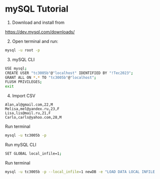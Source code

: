 # mySQL Tutorial

1. Download and install from 

https://dev.mysql.com/downloads/

2. Open terminal and run:

```bash
mysql -u root -p
```

3. mySQL CLI
```bash
USE mysql;
CREATE USER "tc3005b"@"localhost" IDENTIFIED BY "!Tec2023";
GRANT ALL ON *.* TO "tc3005b"@"localhost";
FLUSH PRIVILEGES;
exit
```

4. Import CSV

```csv
Alan,al@gmail.com,22,M
Melisa,mel@yandex.ru,23,F
Lisa,lis@mail.ru,21,F
Carlo,carls@yahoo.com,28,M
```
Run terminal
```bash
mysql -u tc3005b -p
```
Run mySQL CLI
```bash
SET GLOBAL local_infile=1;
```
Run terminal
```bash
mysql -u tc3005b -p --local_infile=1 newDB -e "LOAD DATA LOCAL INFILE 'newDB.csv' INTO TABLE General FIELDS TERMINATED BY ',' LINES TERMINATED BY '\n'"
```
